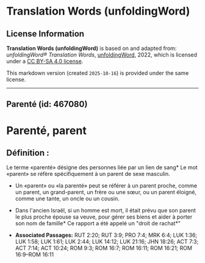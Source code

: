 # Translation Words (unfoldingWord)

## License Information

**Translation Words (unfoldingWord)** is based on and adapted from: _unfoldingWord® Translation Words_, [unfoldingWord](https://unfoldingword.org/utw), 2022, which is licensed under a [CC BY-SA 4.0 license](https://creativecommons.org/licenses/by-sa/4.0/legalcode.en).

This markdown version (created `2025-10-16`) is provided under the same license.



--------------------------------

## Parenté (id: 467080)

Parenté, parent
===============

Définition :
------------

Le terme «parenté» désigne des personnes liée par un lien de sang\* Le mot «parent» se réfère spécifiquement à un parent de sexe masculin.

* Un «parent» ou «la parenté» peut se référer à un parent proche, comme un parent, un grand\-parent, un frère ou une sœur, ou un parent éloigné, comme une tante, un oncle ou un cousin.
* Dans l'ancien Israël, si un homme est mort, il était prévu que son parent le plus proche épouse sa veuve, pour gérer ses biens et aider à porter son nom de famille\* Ce rapport a été appelé un "droit de rachat\*"

* **Associated Passages:** RUT 2:20; RUT 3:9; PRO 7:4; MRK 6:4; LUK 1:36; LUK 1:58; LUK 1:61; LUK 2:44; LUK 14:12; LUK 21:16; JHN 18:26; ACT 7:3; ACT 7:14; ACT 10:24; ROM 9:3; ROM 16:7; ROM 16:11; ROM 16:21; ROM 16:9–ROM 16:11

